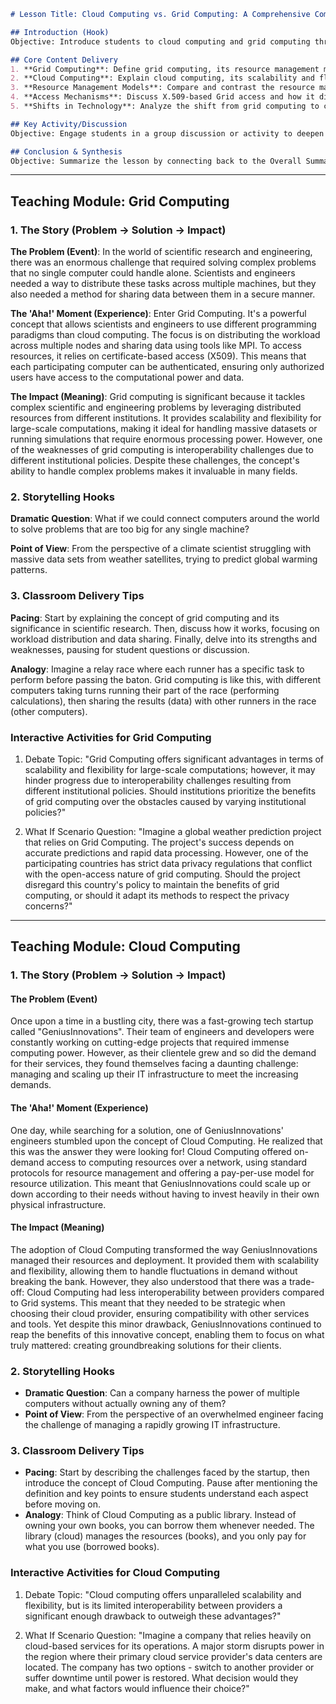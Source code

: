  ```markdown
# Lesson Title: Cloud Computing vs. Grid Computing: A Comprehensive Comparison

## Introduction (Hook)
Objective: Introduce students to cloud computing and grid computing through an interesting real-world scenario, highlighting the need for understanding their differences and similarities.

## Core Content Delivery
1. **Grid Computing**: Define grid computing, its resource management models, and how it facilitates resource sharing across institutions using certificate-based access.
2. **Cloud Computing**: Explain cloud computing, its scalability and flexibility, and the pay-per-use model that distinguishes it from grid computing.
3. **Resource Management Models**: Compare and contrast the resource management models of grid and cloud computing to show their uniqueness.
4. **Access Mechanisms**: Discuss X.509-based Grid access and how it differs from the elastic, pay-per-use model in cloud computing.
5. **Shifts in Technology**: Analyze the shift from grid computing to cloud computing and its implications for today's digital landscape.

## Key Activity/Discussion
Objective: Engage students in a group discussion or activity to deepen their understanding of the differences between grid and cloud computing, as well as their resource management models.

## Conclusion & Synthesis
Objective: Summarize the lesson by connecting back to the Overall Summary and reinforcing key concepts for long-term retention.
```


---

## Teaching Module: Grid Computing
 ### 1. The Story (Problem -> Solution -> Impact)
**The Problem (Event)**: In the world of scientific research and engineering, there was an enormous challenge that required solving complex problems that no single computer could handle alone. Scientists and engineers needed a way to distribute these tasks across multiple machines, but they also needed a method for sharing data between them in a secure manner.

**The 'Aha!' Moment (Experience)**: Enter Grid Computing. It's a powerful concept that allows scientists and engineers to use different programming paradigms than cloud computing. The focus is on distributing the workload across multiple nodes and sharing data using tools like MPI. To access resources, it relies on certificate-based access (X509). This means that each participating computer can be authenticated, ensuring only authorized users have access to the computational power and data.

**The Impact (Meaning)**: Grid computing is significant because it tackles complex scientific and engineering problems by leveraging distributed resources from different institutions. It provides scalability and flexibility for large-scale computations, making it ideal for handling massive datasets or running simulations that require enormous processing power. However, one of the weaknesses of grid computing is interoperability challenges due to different institutional policies. Despite these challenges, the concept's ability to handle complex problems makes it invaluable in many fields.

### 2. Storytelling Hooks
**Dramatic Question**: What if we could connect computers around the world to solve problems that are too big for any single machine?

**Point of View**: From the perspective of a climate scientist struggling with massive data sets from weather satellites, trying to predict global warming patterns.

### 3. Classroom Delivery Tips
**Pacing**: Start by explaining the concept of grid computing and its significance in scientific research. Then, discuss how it works, focusing on workload distribution and data sharing. Finally, delve into its strengths and weaknesses, pausing for student questions or discussion.

**Analogy**: Imagine a relay race where each runner has a specific task to perform before passing the baton. Grid computing is like this, with different computers taking turns running their part of the race (performing calculations), then sharing the results (data) with other runners in the race (other computers).

### Interactive Activities for Grid Computing
 1. Debate Topic: "Grid Computing offers significant advantages in terms of scalability and flexibility for large-scale computations; however, it may hinder progress due to interoperability challenges resulting from different institutional policies. Should institutions prioritize the benefits of grid computing over the obstacles caused by varying institutional policies?"

2. What If Scenario Question: "Imagine a global weather prediction project that relies on Grid Computing. The project's success depends on accurate predictions and rapid data processing. However, one of the participating countries has strict data privacy regulations that conflict with the open-access nature of grid computing. Should the project disregard this country's policy to maintain the benefits of grid computing, or should it adapt its methods to respect the privacy concerns?"


---

## Teaching Module: Cloud Computing
 ### 1. The Story (Problem -> Solution -> Impact)

#### The Problem (Event)
Once upon a time in a bustling city, there was a fast-growing tech startup called "GeniusInnovations". Their team of engineers and developers were constantly working on cutting-edge projects that required immense computing power. However, as their clientele grew and so did the demand for their services, they found themselves facing a daunting challenge: managing and scaling up their IT infrastructure to meet the increasing demands.

#### The 'Aha!' Moment (Experience)
One day, while searching for a solution, one of GeniusInnovations' engineers stumbled upon the concept of Cloud Computing. He realized that this was the answer they were looking for! Cloud Computing offered on-demand access to computing resources over a network, using standard protocols for resource management and offering a pay-per-use model for resource utilization. This meant that GeniusInnovations could scale up or down according to their needs without having to invest heavily in their own physical infrastructure.

#### The Impact (Meaning)
The adoption of Cloud Computing transformed the way GeniusInnovations managed their resources and deployment. It provided them with scalability and flexibility, allowing them to handle fluctuations in demand without breaking the bank. However, they also understood that there was a trade-off: Cloud Computing had less interoperability between providers compared to Grid systems. This meant that they needed to be strategic when choosing their cloud provider, ensuring compatibility with other services and tools. Yet despite this minor drawback, GeniusInnovations continued to reap the benefits of this innovative concept, enabling them to focus on what truly mattered: creating groundbreaking solutions for their clients.

### 2. Storytelling Hooks
- **Dramatic Question**: Can a company harness the power of multiple computers without actually owning any of them?
- **Point of View**: From the perspective of an overwhelmed engineer facing the challenge of managing a rapidly growing IT infrastructure.

### 3. Classroom Delivery Tips
- **Pacing**: Start by describing the challenges faced by the startup, then introduce the concept of Cloud Computing. Pause after mentioning the definition and key points to ensure students understand each aspect before moving on.
- **Analogy**: Think of Cloud Computing as a public library. Instead of owning your own books, you can borrow them whenever needed. The library (cloud) manages the resources (books), and you only pay for what you use (borrowed books).

### Interactive Activities for Cloud Computing
 1. Debate Topic: "Cloud computing offers unparalleled scalability and flexibility, but is its limited interoperability between providers a significant enough drawback to outweigh these advantages?"

2. What If Scenario Question: "Imagine a company that relies heavily on cloud-based services for its operations. A major storm disrupts power in the region where their primary cloud service provider's data centers are located. The company has two options - switch to another provider or suffer downtime until power is restored. What decision would they make, and what factors would influence their choice?"